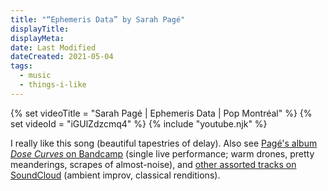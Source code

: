 ```yaml
---
title: "“Ephemeris Data” by Sarah Pagé"
displayTitle:
displayMeta:
date: Last Modified
dateCreated: 2021-05-04
tags:
  - music
  - things-i-like
---
```

{% set videoTitle = "Sarah Pagé | Ephemeris Data | Pop Montréal" %}
{% set videoId = "iGUlZdzcmq4" %}
{% include "youtube.njk" %}

I really like this song (beautiful tapestries of delay). Also see [Pagé's album *Dose Curves* on Bandcamp](https://sarahpage.bandcamp.com/album/dose-curves-2) (single live performance; warm drones, pretty meanderings, scrapes of almost-noise), and [other assorted tracks on SoundCloud](https://soundcloud.com/sarahpageharp) (ambient improv, classical renditions).
